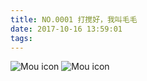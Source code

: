 ```yaml
---
title: NO.0001 打搅好，我叫毛毛
date: 2017-10-16 13:59:01
tags: 
---
```


![Mou icon](http://mmimg.nuoluan.com/blog/20171016/1.jpg?imageView2/0/w/600)
![Mou icon](http://mmimg.nuoluan.com/blog/20171016/2.jpg?imageView2/0/w/600)

